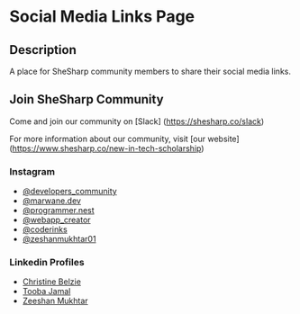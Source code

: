 # Social Media Links Page

## Description

A place for SheSharp community members to share their social media links.

## Join SheSharp Community

Come and join our community on [Slack] (https://shesharp.co/slack)

For more information about our community, visit [our website] (https://www.shesharp.co/new-in-tech-scholarship)

### Instagram

- [@developers_community](https://www.instagram.com/developers_community_._/)
- [@marwane.dev](https://www.instagram.com/marwane.dev/)
- [@programmer.nest](https://www.instagram.com/programmer.nest/)
- [@webapp_creator](https://www.instagram.com/webapp_creator/)
- [@coderinks](https://instagram.com/coderinks?igshid=OGQ5ZDc2ODk2ZA==)
- [@zeshanmukhtar01](https://www.instagram.com/zeshanmukhtar01/)

### Linkedin Profiles

- [Christine Belzie](https://www.linkedin.com/in/christinebelzie)
- [Tooba Jamal](https://www.linkedin.com/in/tooba-jamal)
- [Zeeshan Mukhtar](https://www.linkedin.com/in/zeeshanmukhtar1/)
